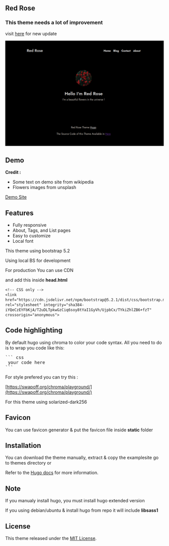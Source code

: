 ## Red Rose

### This theme needs a lot of improvement

visit [here](https://github.com/httpsecure/hugo-cat)
 for new update


![rose](https://raw.githubusercontent.com/httpsecure/hugo-theme-red-rose/main/images/screenshot.png)


## Demo

**Credit :**

 * Some text on demo site from wikipedia
 * Flowers images from unsplash

 
 [Demo Site](https://red-rose.netlify.app)

## Features

* Fully responsive
* About, Tags, and List pages
* Easy to customize
* Local font 

This theme using bootstrap 5.2

Using local BS for development

For production You can use CDN

and add this inside **head.html**
```
<!-- CSS only -->
<link href="https://cdn.jsdelivr.net/npm/bootstrap@5.2.1/dist/css/bootstrap.min.css" rel="stylesheet" integrity="sha384-iYQeCzEYFbKjA/T2uDLTpkwGzCiq6soy8tYaI1GyVh/UjpbCx/TYkiZhlZB6+fzT" crossorigin="anonymous">
```

## Code highlighting

By default hugo using chroma to color your code syntax. All you need to do is to wrap you code like this:

<pre>
``` css
 your code here
```
</pre>
For style prefered you can try this :

[https://swapoff.org/chroma/playground/](https://swapoff.org/chroma/playground/)

For this theme using solarized-dark256

## Favicon

You can use favicon generator & put the favicon file inside **static** folder

## Installation

You can download the theme manually, extract & copy the examplesite go to themes directory
or

Refer to the [Hugo docs](https://gohugo.io/getting-started/quick-start/) for more information.

## Note

If you manualy install hugo, you must install hugo extended version

If you using debian/ubuntu & install hugo from repo it will include **libsass1**

## License

This theme released under the [MIT License](https://github.com/httpsecure/hugo-theme-red-rose/blob/main/LICENSE).


